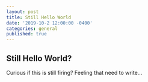 ```yaml
---
layout: post
title: Still Hello World
date: '2019-10-2 12:00:00 -0400'
categories: general
published: true
---
```

## Still Hello World?

Curious if this is still firing?  Feeling that need to write...
